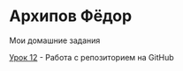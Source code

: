 

# Архипов Фёдор 
Мои домашние задания

[Урок 12](https://giornes.github.io/lesson_12/ "Ты напрасто делаешь вид, что знаешь всё наперёд, Джорно Джованно") - Работа с репозиторием на GitHub
